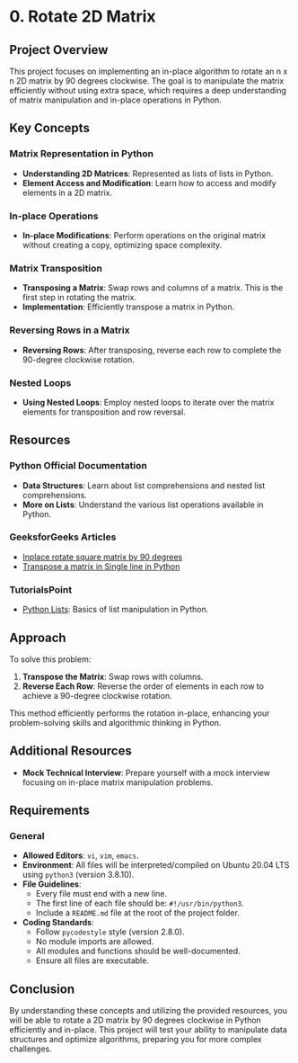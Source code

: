 # 0. Rotate 2D Matrix

## Project Overview

This project focuses on implementing an in-place algorithm to rotate an n x n 2D matrix by 90 degrees clockwise. The goal is to manipulate the matrix efficiently without using extra space, which requires a deep understanding of matrix manipulation and in-place operations in Python.

## Key Concepts

### Matrix Representation in Python
- **Understanding 2D Matrices**: Represented as lists of lists in Python.
- **Element Access and Modification**: Learn how to access and modify elements in a 2D matrix.

### In-place Operations
- **In-place Modifications**: Perform operations on the original matrix without creating a copy, optimizing space complexity.

### Matrix Transposition
- **Transposing a Matrix**: Swap rows and columns of a matrix. This is the first step in rotating the matrix.
- **Implementation**: Efficiently transpose a matrix in Python.

### Reversing Rows in a Matrix
- **Reversing Rows**: After transposing, reverse each row to complete the 90-degree clockwise rotation.

### Nested Loops
- **Using Nested Loops**: Employ nested loops to iterate over the matrix elements for transposition and row reversal.

## Resources

### Python Official Documentation
- **Data Structures**: Learn about list comprehensions and nested list comprehensions.
- **More on Lists**: Understand the various list operations available in Python.

### GeeksforGeeks Articles
- [Inplace rotate square matrix by 90 degrees](https://www.geeksforgeeks.org/inplace-rotate-square-matrix-by-90-degrees/)
- [Transpose a matrix in Single line in Python](https://www.geeksforgeeks.org/transpose-matrix-single-line-python/)

### TutorialsPoint
- [Python Lists](https://www.tutorialspoint.com/python/python_lists.htm): Basics of list manipulation in Python.

## Approach

To solve this problem:
1. **Transpose the Matrix**: Swap rows with columns.
2. **Reverse Each Row**: Reverse the order of elements in each row to achieve a 90-degree clockwise rotation.

This method efficiently performs the rotation in-place, enhancing your problem-solving skills and algorithmic thinking in Python.

## Additional Resources
- **Mock Technical Interview**: Prepare yourself with a mock interview focusing on in-place matrix manipulation problems.

## Requirements

### General
- **Allowed Editors**: `vi`, `vim`, `emacs`.
- **Environment**: All files will be interpreted/compiled on Ubuntu 20.04 LTS using `python3` (version 3.8.10).
- **File Guidelines**:
  - Every file must end with a new line.
  - The first line of each file should be: `#!/usr/bin/python3`.
  - Include a `README.md` file at the root of the project folder.
- **Coding Standards**:
  - Follow `pycodestyle` style (version 2.8.0).
  - No module imports are allowed.
  - All modules and functions should be well-documented.
  - Ensure all files are executable.

## Conclusion

By understanding these concepts and utilizing the provided resources, you will be able to rotate a 2D matrix by 90 degrees clockwise in Python efficiently and in-place. This project will test your ability to manipulate data structures and optimize algorithms, preparing you for more complex challenges.

